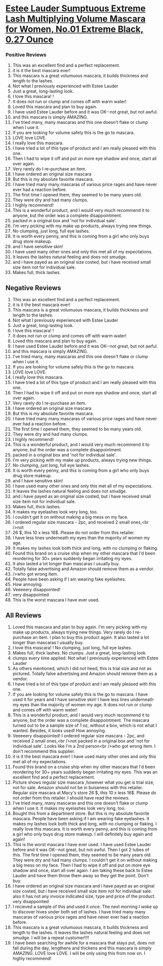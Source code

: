 # [Estee Lauder Sumptuous Extreme Lash Multiplying Volume Mascara for Women, No.01 Extreme Black, 0.27 Ounce](https://products.checkmycream.com/products/Estee-Lauder-Sumptuous-Extreme-Lash-Multiplying-Volume-Mascara-for-Women-No.01-Extreme-Black-0.27-Ounce.html)

### Positive Reviews

<ol>
      <li>This was an excellent find and a perfect replacement.</li>
      <li>it is it the best mascara ever!</li>
      <li>This mascara is a great volumuous mascara, it builds thickness and length to the lashes.</li>
      <li>Not what I previously experienced with Estee Lauder</li>
      <li>Just a great, long-lasting look.</li>
      <li>I love this mascara! !</li>
      <li>It does not run or clump and comes off with warm water!</li>
      <li>Loved this mascara and plan to buy again.</li>
      <li>I have used Estee Lauder before and it was OK--not great, but not awful.</li>
      <li>and this mascara is simply AMAZING.</li>
      <li>I&#x27;ve tried many, many mascaras and this one doesn&#x27;t flake or clump when I use it.  </li>
      <li>If you are looking for volume safely this is the go to mascara.</li>
      <li>LOVE love LOVE.</li>
      <li>I really love this mascara.</li>
      <li>I have tried a lot of this type of product and I am really pleased with this one.</li>
      <li>Then I had to wipe it off and put on more eye shadow and once, start all over again.</li>
      <li>Very rarely do I re-purchase an item.</li>
      <li>I have ordered an original size mascara</li>
      <li>But this is my absolute favorite mascara.</li>
      <li>I have tried many many mascaras of various price rages and have never ever had a reaction before.</li>
      <li>The first time I opened them, they seemed to be many years old.</li>
      <li>They were dry and had many clumps.</li>
      <li>I highly recommend!</li>
      <li>This is a wonderful product, and I would very much recommend it to anyone, but the order was a complete disappointment.</li>
      <li>packed in a original box and &#x27;not for individual sale&#x27;.</li>
      <li>I&#x27;m very picking with my make up products, always trying new things.</li>
      <li>No clumping,  just long, full eye lashes.</li>
      <li>It is worth every penny, and this is coming from a girl who only buys drug store makeup.</li>
      <li>and I have sensitive skin!</li>
      <li>I have used many other ones and only this met all of my expectations.</li>
      <li>It leaves the lashes natural feeling and does not smudge.</li>
      <li>and i have payed as an original size costed, but i have received small size item not for individual sale.</li>
      <li>Makes full, thick lashes.  </li>
</ol>


<h2>Negative Reviews</h2>
<ol>
<li> This was an excellent find and a perfect replacement.</li>
<li> it is it the best mascara ever!</li>
<li> This mascara is a great volumuous mascara, it builds thickness and length to the lashes.</li>
<li> Not what I previously experienced with Estee Lauder</li>
<li> Just a great, long-lasting look.</li>
<li> I love this mascara! !</li>
<li> It does not run or clump and comes off with warm water!</li>
<li> Loved this mascara and plan to buy again.</li>
<li> I have used Estee Lauder before and it was OK--not great, but not awful.</li>
<li> and this mascara is simply AMAZING.</li>
<li> I&#x27;ve tried many, many mascaras and this one doesn&#x27;t flake or clump when I use it.  </li>
<li> If you are looking for volume safely this is the go to mascara.</li>
<li> LOVE love LOVE.</li>
<li> I really love this mascara.</li>
<li> I have tried a lot of this type of product and I am really pleased with this one.</li>
<li> Then I had to wipe it off and put on more eye shadow and once, start all over again.</li>
<li> Very rarely do I re-purchase an item.</li>
<li> I have ordered an original size mascara</li>
<li> But this is my absolute favorite mascara.</li>
<li> I have tried many many mascaras of various price rages and have never ever had a reaction before.</li>
<li> The first time I opened them, they seemed to be many years old.</li>
<li> They were dry and had many clumps.</li>
<li> I highly recommend!</li>
<li> This is a wonderful product, and I would very much recommend it to anyone, but the order was a complete disappointment.</li>
<li> packed in a original box and &#x27;not for individual sale&#x27;.</li>
<li> I&#x27;m very picking with my make up products, always trying new things.</li>
<li> No clumping,  just long, full eye lashes.</li>
<li> It is worth every penny, and this is coming from a girl who only buys drug store makeup.</li>
<li> and I have sensitive skin!</li>
<li> I have used many other ones and only this met all of my expectations.</li>
<li> It leaves the lashes natural feeling and does not smudge.</li>
<li> and i have payed as an original size costed, but i have received small size item not for individual sale.</li>
<li> Makes full, thick lashes.  </li>
<li> It makes my eyelashes look very long, too.</li>
<li> I couldn&#x27;t get it on without making a big mess on my face.</li>
<li> I ordered regular size mascara - 2pc, and received 2 small ones,&lt;br /&gt;not</li>
<li> 26 $, this 10 x less 16$. Please do not order from this retailer.</li>
<li> I have less lines underneath my eyes than the majority of women my age.</li>
<li> It makes my lashes look both thick and long, with no clumping or flaking.</li>
<li> Found this brand on a cruise ship when my other mascara that I&#x27;d been reordering for 30+ years suddenly began irritating my eyes.</li>
<li> It also lasted a lot longer than mascaras I usually buy.</li>
<li> Totally false advertising and Amazon should remove them as a vendor.</li>
<li> /&gt;who got wrong item.</li>
<li> People have been asking if I am wearing fake eyelashes.</li>
<li> How annoying.</li>
<li> Veeeeery disappointed!</li>
<li> very disappointed</li>
<li> This is the worst mascara I have ever used.</li>
</ol>

<h2>All Reviews</h2>

<ol>
    <li> Loved this mascara and plan to buy again. I&#x27;m very picking with my make up products, always trying new things. Very rarely do I re-purchase an item. I plan to buy this product again. It also lasted a lot longer than mascaras I usually buy.</li>
    <li> I love this mascara! ! No clumping,  just long, full eye lashes.</li>
    <li> Makes full, thick lashes.  No clumps.  Just a great, long-lasting look.</li>
    <li> clumps every time applied.  Not what I previously experienced with Estee Lauder</li>
    <li> As others mentioned, which I did not heed, this is trial size and not as pictured. Totally false advertising and Amazon should remove them as a vendor.</li>
    <li> I have tried a lot of this type of product and I am really pleased with this one.</li>
    <li> If you are looking for volume safely this is the go to mascara. I have used it for years and I have sensitive skin! I have less lines underneath my eyes than the majority of women my age. It does not run or clump and comes off with warm water!</li>
    <li> This is a wonderful product, and I would very much recommend it to anyone, but the order was a complete disappointment. The mascara turned out to be a sample size of 1 oz, without a box, which is not what I wanted. Besides, it looks used! How annoying.</li>
    <li> Veeeeery disappointed! I ordered regular size mascara - 2pc, and received 2 small ones,&lt;br /&gt;not packed in a original box and &#x27;not for individual sale&#x27;. Looks like I&#x27;m a 2nd person&lt;br /&gt;who got wrong item. I don&#x27;t recommend this supplier.</li>
    <li> it is it the best mascara ever! I have used many other ones and only this met all of my expectations.</li>
    <li> Found this brand on a cruise ship when my other mascara that I&#x27;d been reordering for 30+ years suddenly began irritating my eyes. This was an excellent find and a perfect replacement.</li>
    <li> Picture shows regular size mascara ,however what you get is trial size, not for sale. Amazon should not be in buiseness with this retailer. Regular size mascara at Macy&#x27;s store 26 $, this 10 x less 16$. Please do not order from this retailer. I should have read the reviews.</li>
    <li> I&#x27;ve tried many, many mascaras and this one doesn&#x27;t flake or clump when I use it.  It makes my eyelashes look very long, too.</li>
    <li> Bought this from a department store. But this is my absolute favorite mascara. People have been asking if I am wearing fake eyelashes. It makes my lashes look both thick and long, with no clumping or flaking. I really love this mascara. It is worth every penny, and this is coming from a girl who only buys drug store makeup. I will definitely buy again and again!</li>
    <li> This is the worst mascara I have ever used. I have used Estee Lauder before and it was OK--not great, but not awful. Then I got 2 tubes of this.  The first time I opened them, they seemed to be many years old. They were dry and had many clumps. I couldn&#x27;t get it on without making a big mess on my face. Then I had to wipe it off and put on more eye shadow and once, start all over again. I am taking these back to Estee Lauder and have them throw them away so they get the point. Don&#x27;t buy.</li>
    <li> I have ordered an original size mascara and i have payed as an original size costed, but i have received small size item not for individual sale. also it has not any invoice indicated size, type and price of the product. very disappointed</li>
    <li> I recieved a sample of this and used it once. The next morning I woke up to discover hives under both set of lashes. I have tried many many mascaras of various price rages and have never ever had a reaction before.</li>
    <li> This mascara is a great volumuous mascara, it builds thickness and length to the lashes. It leaves the lashes natural feeling and does not smudge. I will be a repeat customer!!!!</li>
    <li> I have been searching for awhile for a mascara that stays put, does not fall during the day, lengthens and thickens and this mascara is simply AMAZING. LOVE love LOVE. I will be only using this from now on. I highly recommend!</li>
</ol>




